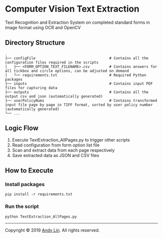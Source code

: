 # Computer Vision Text Extraction
Text Recognition and Extraction System on completed standard forms in image format using OCR and OpenCV

## Directory Structure
    .
    ├── configFile                                  # Contains all the configuration files required in the scripts
    │   ├── <FORM_OPTION_TEXT_FILENAME>.csv         # Contains answers for all tickbox and circle options, can be adjusted on demand
    │   └── requirements.txt                        # Required Python packages
    ├── inputs                                      # Contains input PDF files for capturing data
    ├── outputs                                     # Contains all the output csv and json (automatically generated)
    ├── userPolicyNums                              # Contains transformed input file page by page in TIFF format, sorted by user policy number (automatically generated)
    └── ...

## Logic Flow
1.	Execute TextExtraction_AllPages.py to trigger other scripts
2.	Read configuration from form option list file
3.	Scan and extract data from each page respectively
4.	Save extracted data as JSON and CSV files

## How to Execute
### Install packages
```
pip install -r requirements.txt
```

### Run the script
```
python TextExtraction_AllPages.py
```
***
Copyright © 2019 [Andy Lin](https://github.com/andy2167565). All rights reserved.
